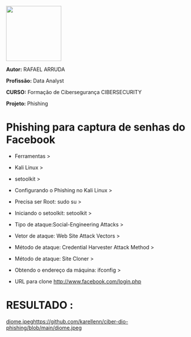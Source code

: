 
<picture> <img align="center" src="https://hermes.digitalinnovation.one/assets/diome/logo-full.svg" width = 150px></picture>

**Autor:** RAFAEL ARRUDA 

**Profissão:** Data Analyst

**CURSO:** Formação de Cibersegurança CIBERSECURITY 

**Projeto:** Phishing

# Phishing para captura de senhas do Facebook

* Ferramentas >

* Kali Linux >

* setoolkit >

* Configurando o Phishing no Kali Linux >

* Precisa ser Root: sudo su >

* Iniciando o setoolkit: setoolkit >

* Tipo de ataque:Social-Engineering Attacks >

* Vetor de ataque: Web Site Attack Vectors >

* Método de ataque: Credential Harvester Attack Method >

* Método de ataque: Site Cloner >

* Obtendo o endereço da máquina: ifconfig >

* URL para clone http://www.facebook.com/login.php


# RESULTADO :
[diome.jpeg](https://github.com/karellenn/ciber-dio-phishing/blob/main/diome.jpeg)https://github.com/karellenn/ciber-dio-phishing/blob/main/diome.jpeg

